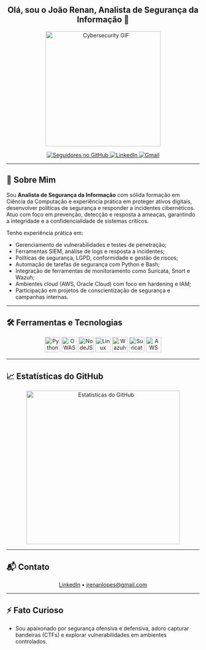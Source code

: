<h2 align="center">Olá, sou o João Renan, Analista de Segurança da Informação 👋</h2>

<p align="center">
  <img src="https://media1.tenor.com/m/5ry-200hErMAAAAd/hacker-hacker-man.gif" width="300" alt="Cybersecurity GIF"/>
</p>

<p align="center">
  <a href="https://github.com/LoowdY">
    <img src="https://img.shields.io/github/followers/LoowdY?label=Seguir&style=social" alt="Seguidores no GitHub"/>
  </a>
  <a href="https://www.linkedin.com/in/joão-renan-santanna-lopes-b4729a1b4/">
    <img src="https://img.shields.io/badge/LinkedIn-0077B5?style=for-the-badge&logo=linkedin&logoColor=white" alt="LinkedIn"/>
  </a>
  <a href="mailto:jrenanlopes@gmail.com">
    <img src="https://img.shields.io/badge/Gmail-D14836?style=for-the-badge&logo=gmail&logoColor=white" alt="Gmail"/>
  </a>
</p>

---

## 💼 Sobre Mim

Sou **Analista de Segurança da Informação** com sólida formação em Ciência da Computação e experiência prática em proteger ativos digitais, desenvolver políticas de segurança e responder a incidentes cibernéticos. Atuo com foco em prevenção, detecção e resposta a ameaças, garantindo a integridade e a confidencialidade de sistemas críticos.

Tenho experiência prática em:

- Gerenciamento de vulnerabilidades e testes de penetração;
- Ferramentas SIEM, análise de logs e resposta a incidentes;
- Políticas de segurança, LGPD, conformidade e gestão de riscos;
- Automação de tarefas de segurança com Python e Bash;
- Integração de ferramentas de monitoramento como Suricata, Snort e Wazuh;
- Ambientes cloud (AWS, Oracle Cloud) com foco em hardening e IAM;
- Participação em projetos de conscientização de segurança e campanhas internas.

---

## 🛠️ Ferramentas e Tecnologias

<p align="center">
  <img src="https://cdn.jsdelivr.net/gh/devicons/devicon/icons/python/python-original.svg" alt="Python" width="40" height="40"/>
  <img src="https://static.zaproxy.org/website/images/logo.svg" alt="OWASP ZAP" width="40" height="40"/>
  <img src="https://cdn.jsdelivr.net/gh/devicons/devicon/icons/nodejs/nodejs-original.svg" alt="NodeJS" width="40" height="40"/>
  <img src="https://cdn.jsdelivr.net/gh/devicons/devicon/icons/linux/linux-original.svg" alt="Linux" width="40" height="40"/>
  <img src="https://raw.githubusercontent.com/wazuh/wazuh-website/master/static/img/wazuh-logo.svg" alt="Wazuh" width="40" height="40"/>
  <img src="https://raw.githubusercontent.com/OISF/suricata/master/doc/logos/suricata.svg" alt="Suricata" width="40" height="40"/>
  <img src="https://cdn.jsdelivr.net/gh/devicons/devicon/icons/aws/aws-original.svg" alt="AWS" width="40" height="40"/>
</p>

---

## 📈 Estatísticas do GitHub

<p align="center">
  <img src="https://github-readme-stats.vercel.app/api?username=LoowdY&show_icons=true&theme=radical" alt="Estatísticas do GitHub" width="400"/>
</p>

---

## 📬 Contato

<p align="center">
  <a href="https://www.linkedin.com/in/joão-renan-santanna-lopes-b4729a1b4/">LinkedIn</a> • 
  <a href="mailto:jrenanlopes@gmail.com">jrenanlopes@gmail.com</a>
</p>

---

## ⚡ Fato Curioso

- Sou apaixonado por segurança ofensiva e defensiva, adoro capturar bandeiras (CTFs) e explorar vulnerabilidades em ambientes controlados.
